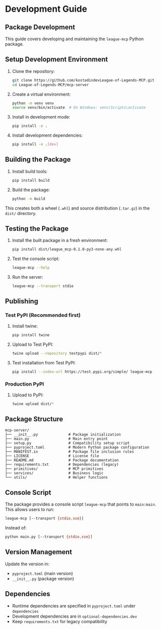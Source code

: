 # Development Guide

## Package Development

This guide covers developing and maintaining the `league-mcp` Python package.

## Setup Development Environment

1. Clone the repository:
   ```bash
   git clone https://github.com/kostadindevLeague-of-Legends-MCP.git
   cd League-of-Legends-MCP/mcp-server
   ```

2. Create a virtual environment:
   ```bash
   python -m venv venv
   source venv/bin/activate  # On Windows: venv\Scripts\activate
   ```

3. Install in development mode:
   ```bash
   pip install -e .
   ```

4. Install development dependencies:
   ```bash
   pip install -e .[dev]
   ```

## Building the Package

1. Install build tools:
   ```bash
   pip install build
   ```

2. Build the package:
   ```bash
   python -m build
   ```

This creates both a wheel (`.whl`) and source distribution (`.tar.gz`) in the `dist/` directory.

## Testing the Package

1. Install the built package in a fresh environment:
   ```bash
   pip install dist/league_mcp-0.1.0-py3-none-any.whl
   ```

2. Test the console script:
   ```bash
   league-mcp --help
   ```

3. Run the server:
   ```bash
   league-mcp --transport stdio
   ```

## Publishing

### Test PyPI (Recommended first)

1. Install twine:
   ```bash
   pip install twine
   ```

2. Upload to Test PyPI:
   ```bash
   twine upload --repository testpypi dist/*
   ```

3. Test installation from Test PyPI:
   ```bash
   pip install --index-url https://test.pypi.org/simple/ league-mcp
   ```

### Production PyPI

1. Upload to PyPI:
   ```bash
   twine upload dist/*
   ```

## Package Structure

```
mcp-server/
├── __init__.py              # Package initialization
├── main.py                  # Main entry point
├── setup.py                 # Compatibility setup script
├── pyproject.toml           # Modern Python package configuration
├── MANIFEST.in              # Package file inclusion rules
├── LICENSE                  # License file
├── README.md                # Package documentation
├── requirements.txt         # Dependencies (legacy)
├── primitives/              # MCP primitives
├── services/                # Business logic
└── utils/                   # Helper functions
```

## Console Script

The package provides a console script `league-mcp` that points to `main:main`. This allows users to run:

```bash
league-mcp [--transport {stdio,sse}]
```

Instead of:

```bash
python main.py [--transport {stdio,sse}]
```

## Version Management

Update the version in:
- `pyproject.toml` (main version)
- `__init__.py` (package version)

## Dependencies

- Runtime dependencies are specified in `pyproject.toml` under `dependencies`
- Development dependencies are in `optional-dependencies.dev`
- Keep `requirements.txt` for legacy compatibility 